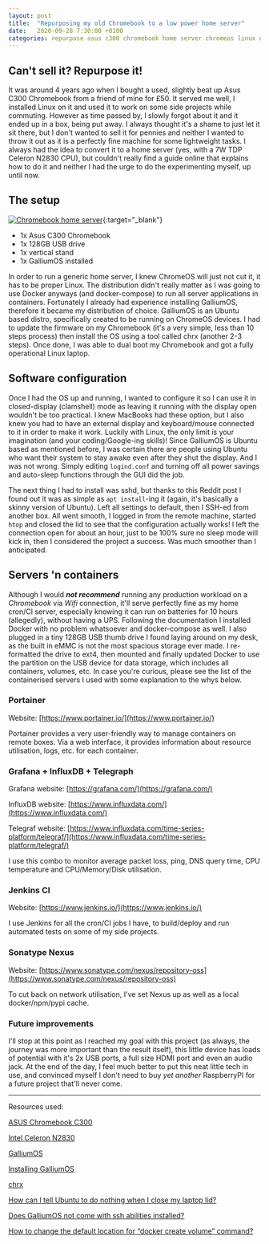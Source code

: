 ```yaml
---
layout: post
title:  "Repurposing my old Chromebook to a low power home server"
date:   2020-09-28 7:30:00 +0100
categories: repurpose asus c300 chromebook home server chromeos linux docker containers
---
```


## Can't sell it? Repurpose it!
It was around 4 years ago when I bought a used, slightly beat up Asus C300 Chromebook from a friend of mine for £50. It served me well, I installed Linux on it and used it to work on some side projects while commuting. However as time passed by, I slowly forgot about it and it ended up in a box, being put away. I always thought it's a shame to just let it sit there, but I don't wanted to sell it for pennies and neither I wanted to throw it out as it is a perfectly fine machine for some lightweight tasks. I always had the idea to convert it to a home server (yes, with a 7W TDP Celeron N2830 CPU), but couldn't really find a guide online that explains how to do it and neither I had the urge to do the experimenting myself, up until now.

## The setup

[![Chromebook home server][chromebook_image]][chromebook_image]{:target="_blank"}

- 1x Asus C300 Chromebook
- 1x 128GB USB drive
- 1x vertical stand
- 1x GalliumOS installed

In order to run a generic home server, I knew ChromeOS will just not cut it, it has to be proper Linux. The distribution didn't really matter as I was going to use Docker anyways (and docker-compose) to run all server applications in containers. Fortunately I already had experience installing GalliumOS, therefore it became my distribution of choice. GalliumOS is an Ubuntu based distro, specifically created to be running on ChromeOS devices. I had to update the firmware on my Chromebook (it's a very simple, less than 10 steps process) then install the OS using a tool called chrx (another 2-3 steps). Once done, I was able to dual boot my Chromebook and got a fully operational Linux laptop.

## Software configuration

Once I had the OS up and running, I wanted to configure it so I can use it in closed-display (clamshell) mode as leaving it running with the display open wouldn't be too practical. I knew MacBooks had these option, but I also knew you had to have an external display and keyboard/mouse connected to it in order to make it work. Luckily with Linux, the only limit is your imagination (and your coding/Google-ing skills)! Since GalliumOS is Ubuntu based as mentioned before, I was certain there are people using Ubuntu who want their system to stay awake even after they shut the display. And I was not wrong. Simply editing `logind.conf` and turning off all power savings and auto-sleep functions through the GUI did the job.

The next thing I had to install was sshd, but thanks to this Reddit post I found out it was as simple as `apt install`-ing it (again, it's basically a skinny version of Ubuntu). Left all settings to default, then I SSH-ed from another box. All went smooth, I logged in from the remote machine, started `htop` and closed the lid to see that the configuration actually works! I left the connection open for about an hour, just to be 100% sure no sleep mode will kick in, then I considered the project a success. Was much smoother than I anticipated.

## Servers 'n containers

Although I would **_not recommend_** running any production workload on a _Chromebook_ via _Wifi_ connection, it'll serve perfectly fine as my home cron/CI server, especially knowing it can run on batteries for 10 hours (allegedly), without having a UPS. Following the documentation I installed Docker with no problem whatsoever and docker-compose as well. I also plugged in a tiny 128GB USB thumb drive I found laying around on my desk, as the built in eMMC is not the most spacious storage ever made. I re-formatted the drive to ext4, then mounted and finally updated Docker to use the partition on the USB device for data storage, which includes all containers, volumes, etc.
In case you're curious, please see the list of the containerised servers I used with some explanation to the whys below.

### Portainer

Website: [https://www.portainer.io/](https://www.portainer.io/)

Portainer provides a very user-friendly way to manage containers on remote boxes. Via a web interface, it provides information about resource utilisation, logs, etc. for each container.

### Grafana + InfluxDB + Telegraph
Grafana website: [https://grafana.com/](https://grafana.com/)

InfluxDB website: [https://www.influxdata.com/](https://www.influxdata.com/)

Telegraf website: [https://www.influxdata.com/time-series-platform/telegraf/](https://www.influxdata.com/time-series-platform/telegraf/)

I use this combo to monitor average packet loss, ping, DNS query time, CPU temperature and CPU/Memory/Disk utilisation.

### Jenkins CI
Website: [https://www.jenkins.io/](https://www.jenkins.io/)

I use Jenkins for all the cron/CI jobs I have, to build/deploy and run automated tests on some of my side projects.

### Sonatype Nexus
Website: [https://www.sonatype.com/nexus/repository-oss](https://www.sonatype.com/nexus/repository-oss)

To cut back on network utilisation, I've set Nexus up as well as a local docker/npm/pypi cache.

### Future improvements
I'll stop at this point as I reached my goal with this project (as always, the journey was more important than the result itself), this little device has loads of potential with it's 2x USB ports, a full size HDMI port and even an audio jack. At the end of the day, I feel much better to put this neat little tech in use, and convinced myself I don't need to buy _yet another_ RaspberryPI for a future project that'll never come.

---

Resources used:

[ASUS Chromebook C300](https://uk.store.asus.com/asus-chromebook-c300ma-13-3-light-weight-laptop-intel-dual-core-2gb-32gb-emmc.html)

[Intel Celeron N2830](https://ark.intel.com/content/www/us/en/ark/products/81071/intel-celeron-processor-n2830-1m-cache-up-to-2-41-ghz.html)

[GalliumOS](https://galliumos.org/)

[Installing GalliumOS](https://wiki.galliumos.org/Installing)

[chrx](https://chrx.org/)

[How can I tell Ubuntu to do nothing when I close my laptop lid?](https://askubuntu.com/a/372616)

[Does GalliumOS not come with ssh abilities installed?](https://www.reddit.com/r/GalliumOS/comments/5b7vwi/does_galliumos_not_come_with_ssh_abilities/d9mx0ie/?utm_source=reddit&utm_medium=web2x&context=3)

[How to change the default location for “docker create volume” command?](https://stackoverflow.com/a/52018760)

[chromebook_image]: https://tamas.dev/static/2020-09-28/chromebook.jpg